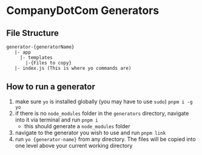 # CompanyDotCom Generators

## File Structure

```
generator-{generatorName}
   |- app
     |- templates
       |-{Files to copy}
   |- index.js (This is where yo commands are)
```

## How to run a generator

1. make sure `yo` is installed globally (you may have to use `sudo`) `pnpm i -g yo`
2. if there is no `node_modules` folder in the `generators` directory, navigate into it via terminal
   and run `pnpm i`
   - this should generate a `node_modules` folder
3. navigate to the generator you wish to use and run `pnpm link`
4. run `yo {generator-name}` from any directory. The files will be copied into one level above your
   current working directory
